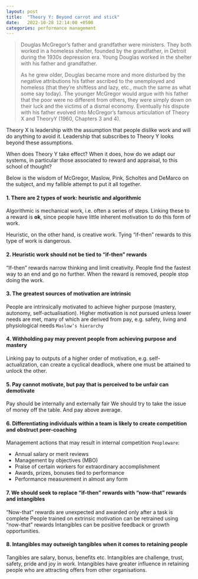 ```yaml
---
layout: post
title:  "Theory Y: Beyond carrot and stick"
date:   2022-10-28 12:14:00 +0500
categories: performance management
---
```


> Douglas McGregor’s father and grandfather were ministers. They both worked in a homeless shelter, founded by the grandfather, in Detroit during the 1930s depression era. Young Douglas worked in the shelter with his father and grandfather.
> 
> As he grew older, Douglas became more and more disturbed by the negative attributions his father ascribed to the unemployed and homeless (that they’re shiftless and lazy, etc., much the same as what some say today). The younger McGregor would argue with his father that the poor were no different from others, they were simply down on their luck and the victims of a dismal economy.
> Eventually his dispute with his father evolved into McGregor’s famous articulation of Theory X and TheoryY (1960, Chapters 3 and 4).

Theory X is leadership with the assumption that people dislike work and will do anything to avoid it. Leadership that subscribes to Theory Y looks beyond these assumptions.

When does Theory Y take effect? When it does, how do we adapt our systems, in particular those associated to reward and appraisal, to this school of thought?

Below is the wisdom of McGregor, Maslow, Pink, Scholtes and DeMarco on the subject, and my fallible attempt to put it all together.

#### 1. There are 2 types of work: heuristic and algorithmic

Algorithmic is mechanical work, i.e. often a series of steps. Linking these to a reward is **ok**, since people have little inherent motivation to do this form of work.

Heuristic, on the other hand, is creative work. Tying “if-then” rewards to this type of work is dangerous.

#### 2. Heuristic work should not be tied to “if-then” rewards

“If-then” rewards narrow thinking and limit creativity. People find the fastest way to an end and go no further. When the reward is removed, people stop doing the work.

#### 3. The greatest sources of motivation are intrinsic

People are intrinsically motivated to achieve higher purpose (mastery, autonomy, self-actualisation). Higher motivation is not pursued unless lower needs are met, many of which are derived from pay, e.g. safety, living and physiological needs `Maslow’s hierarchy`

#### 4. Withholding pay may prevent people from achieving purpose and mastery

Linking pay to outputs of a higher order of motivation, e.g. self-actualization, can create a cyclical deadlock, where one must be attained to unlock the other.

#### 5. Pay cannot motivate, but pay that is perceived to be unfair can demotivate

Pay should be internally and externally fair
We should try to take the issue of money off the table.
And pay above average.

#### 6. Differentiating individuals within a team is likely to create competition and obstruct peer-coaching

Management actions that may result in internal competition `Peopleware`:
- Annual salary or merit reviews
- Management by objectives (MBO)
- Praise of certain workers for extraordinary accomplishment
- Awards, prizes, bonuses tied to performance
- Performance measurement in almost any form

#### 7. We should seek to replace “if-then” rewards with “now-that” rewards and intangibles

“Now-that” rewards are unexpected and awarded only after a task is complete
People trained on extrinsic motivation can be retrained using “now-that” rewards
Intangibles can be positive feedback or growth opportunities.

#### 8. Intangibles may outweigh tangibles when it comes to retaining people

Tangibles are salary, bonus, benefits etc. Intangibles are challenge, trust, safety, pride and joy in work.
Intangibles have greater influence in retaining people who are attracting offers from other organisations.